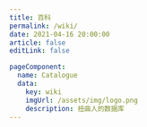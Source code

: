 ```yaml
---
title: 百科
permalink: /wiki/
date: 2021-04-16 20:00:00
article: false
editLink: false

pageComponent:
  name: Catalogue
  data:
    key: wiki
    imgUrl: /assets/img/logo.png
    description: 扭曲人的数据库
---
```

